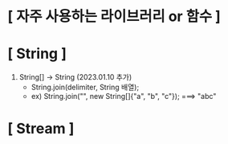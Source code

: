 # **[ 자주 사용하는 라이브러리 or 함수 ]**

# **[ String ]**
1. String[] -> String (2023.01.10 추가)
    - String.join(delimiter, String 배열);
    - ex) String.join("", new String[]{"a", "b", "c"}); ===> "abc"

# **[ Stream ]**

